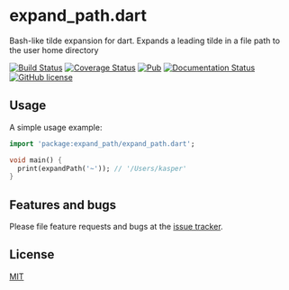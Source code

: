 # expand_path.dart

Bash-like tilde expansion for dart. Expands a leading tilde in a file path to the user home directory

<a href="https://travis-ci.org/kasperpeulen/expand_path.dart"><img src="https://travis-ci.org/kasperpeulen/expand_path.dart.svg?branch=master" alt="Build Status" /></a>
<a href="https://coveralls.io/github/kasperpeulen/expand_path.dart?branch=master"><img src="https://coveralls.io/repos/kasperpeulen/expand_path.dart/badge.svg?branch=master&amp;service=github" alt="Coverage Status" /></a>
<a href="https://pub.dartlang.org/packages/expand_path"><img src="https://img.shields.io/pub/v/expand_path.svg" alt="Pub" /></a>
<a href="https://www.dartdocs.org/documentation/expand_path/latest/index.html"><img src="https://img.shields.io/badge/dartdocs-latest-blue.svg" alt="Documentation Status" /></a>
<a href="https://github.com/kasperpeulen/expand_path.dart/blob/master/LICENSE"><img src="https://img.shields.io/github/license/mashape/apistatus.svg" alt="GitHub license" /></a>

## Usage

A simple usage example:

```dart
import 'package:expand_path/expand_path.dart';

void main() {
  print(expandPath('~')); // '/Users/kasper'
}

```

## Features and bugs

Please file feature requests and bugs at the [issue tracker][tracker].

## License

[MIT][license]

[tracker]: https://github.com/kasperpeulen/expand_path/issues

[license]: https://github.com/kasperpeulen/expand_path.dart/blob/master/LICENSE
